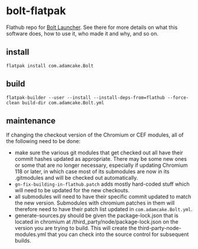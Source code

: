 # bolt-flatpak
Flathub repo for [Bolt Launcher](https://github.com/Adamcake/Bolt/). See there for more details on what this software does, how to use it, who made it and why, and so on.

## install
`flatpak install com.adamcake.Bolt`

## build
`flatpak-builder --user --install --install-deps-from=flathub --force-clean build-dir com.adamcake.Bolt.yml`

## maintenance
If changing the checkout version of the Chromium or CEF modules, all of the following need to be done:
- make sure the various git modules that get checked out all have their commit hashes updated as appropriate. There may be some new ones or some that are no longer necessary, especially if updating Chromium 118 or later, in which case most of its submodules are now in its .gitmodules and will be checked out automatically.
- `gn-fix-building-in-flathub.patch` adds mostly hard-coded stuff which will need to be updated for the new checkouts.
- all submodules will need to have their specific commit updated to match the new version. Submodules with chromium patches in them will therefore need to have their patch list updated in `com.adamcake.Bolt.yml`.
- generate-sources.py should be given the package-lock.json that is located in chromium at <root>/third_party/node/package-lock.json on the version you are trying to build. This will create the third-party-node-modules.yml that you can check into the source control for subsequent builds.
